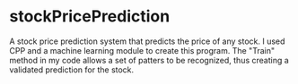 # stockPricePrediction
A stock price prediction system that predicts the price of any stock. I used CPP and a machine learning module to create this program. The "Train" method in my code allows a set of patters to be recognized, thus creating a validated prediction for the stock.

